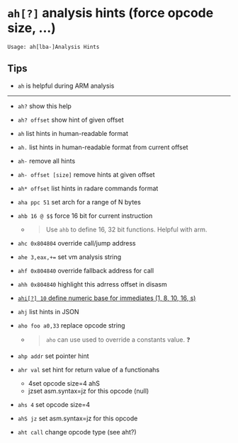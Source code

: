 <!-- TITLE: ah -->

#  `ah[?]`   analysis hints (force opcode size, ...)


```
Usage: ah[lba-]Analysis Hints
```


## Tips
  - `ah` is helpful during ARM analysis

---
- `ah?` show this help
- `ah? offset` show hint of given offset
- `ah` list hints in human-readable format
- `ah.` list hints in human-readable format from current offset
- `ah-` remove all hints
- `ah- offset [size]` remove hints at given offset
- `ah* offset` list hints in radare commands format
- `aha ppc 51` set arch for a range of N bytes
- `ahb 16 @ $$` force 16 bit for current instruction
	- > Use `ahb` to define 16, 32 bit functions. Helpful with arm.
- `ahc 0x804804` override call/jump address
- `ahe 3,eax,+=` set vm analysis string
- `ahf 0x804840` override fallback address for call
- `ahh 0x804840` highlight this adrress offset in disasm

- [ `ahi[?] 10` define numeric base for immediates (1, 8, 10, 16, s)](/options/a/ah/ahi)

- `ahj` list hints in JSON
- `aho foo a0,33` replace opcode string
	- > `aho` can use used to override a constants value. ❓
- `ahp addr` set pointer hint
- `ahr val` set hint for return value of a functionahs
	- 4set opcode size=4 ahS
  - jzset asm.syntax=jz for this opcode  (null)
- `ahs 4` set opcode size=4
- `ahS jz` set asm.syntax=jz for this opcode
- `aht call`           change opcode type (see aht?)

<p hidden>ah? ah ah. ah- ah* aha ahb ahc ahe ahf ahh ahi ahj aho ahp ahs ahS</p>
